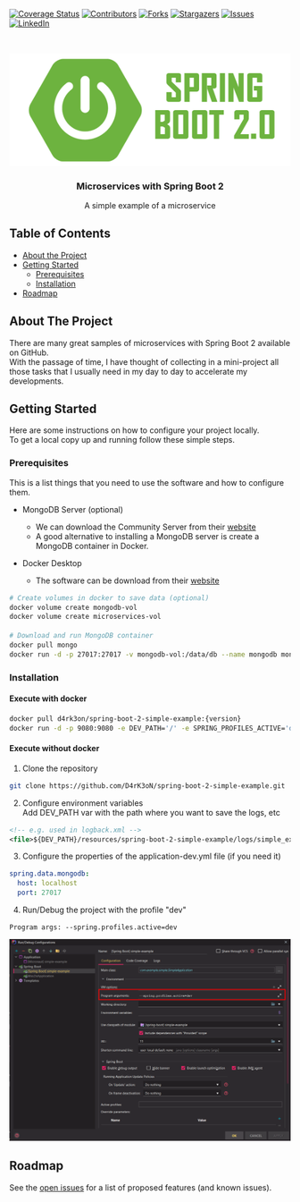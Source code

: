 <!-- PROJECT SHIELDS -->
[![Coverage Status](https://coveralls.io/repos/github/D4rK3oN/spring-boot-2-simple-example/badge.svg?branch=master)](https://coveralls.io/github/D4rK3oN/spring-boot-2-simple-example?branch=master)
[![Contributors][contributors-shield]][contributors-url]
[![Forks][forks-shield]][forks-url]
[![Stargazers][stars-shield]][stars-url]
[![Issues][issues-shield]][issues-url]
[![LinkedIn][linkedin-shield]][linkedin-url]

<!-- LOGO -->
<br />
<p align="center">
  <a href="https://github.com/D4rK3oN/spring-boot-2-simple-example">
    <img src="images/spring-boot-2.png" alt="logo">
  </a>

  <h3 align="center">Microservices with Spring Boot 2</h3>

  <p align="center">
    A simple example of a microservice
  </p>
</p>

<!-- TABLE OF CONTENTS -->
## Table of Contents

* [About the Project](#about-the-project)
* [Getting Started](#getting-started)
  * [Prerequisites](#prerequisites)
  * [Installation](#installation)
* [Roadmap](#roadmap)

<!-- ABOUT THE PROJECT -->
## About The Project

There are many great samples of microservices with Spring Boot 2 available on GitHub.
<br />
With the passage of time, I have thought of collecting in a mini-project all those tasks that I usually need in my day to day to accelerate my developments.

<!-- GETTING STARTED -->
## Getting Started

Here are some instructions on how to configure your project locally.
<br />
To get a local copy up and running follow these simple steps.

### Prerequisites

This is a list things that you need to use the software and how to configure them.
* MongoDB Server (optional)
    * We can download the Community Server from their [website](https://www.mongodb.com/download-center/community)
    * A good alternative to installing a MongoDB server is create a MongoDB container in Docker.

* Docker Desktop
    * The software can be download from their [website](https://www.docker.com/products/docker-desktop)
```sh
# Create volumes in docker to save data (optional)
docker volume create mongodb-vol
docker volume create microservices-vol

# Download and run MongoDB container
docker pull mongo
docker run -d -p 27017:27017 -v mongodb-vol:/data/db --name mongodb mongo
```

### Installation

#### Execute with docker
```sh
docker pull d4rk3on/spring-boot-2-simple-example:{version}
docker run -d -p 9080:9080 -e DEV_PATH='/' -e SPRING_PROFILES_ACTIVE='docker' -v microservices-vol:/resources --link mongodb --name spring-boot-example d4rk3on/spring-boot-2-simple-example:{version}
```

#### Execute without docker
1. Clone the repository
```sh
git clone https://github.com/D4rK3oN/spring-boot-2-simple-example.git
```

2. Configure environment variables  
Add DEV_PATH var with the path where you want to save the logs, etc
```xml
<!-- e.g. used in logback.xml -->
<file>${DEV_PATH}/resources/spring-boot-2-simple-example/logs/simple_example.log</file>
```

3. Configure the properties of the application-dev.yml file (if you need it)
```yml
spring.data.mongodb:
  host: localhost
  port: 27017
```

4. Run/Debug the project with the profile "dev"
```text
Program args: --spring.profiles.active=dev
```

<p align="center">
    <img width="600px" src="images/IntelliJ_run_debug_config.png" alt="run config">
</p>

<!-- ROADMAP -->
## Roadmap

See the [open issues](https://github.com/D4rK3oN/spring-boot-2-simple-example/issues) for a list of proposed features (and known issues).

<!-- MARKDOWN LINKS & IMAGES : https://www.markdownguide.org/basic-syntax/#reference-style-links -->
[contributors-shield]: https://img.shields.io/github/contributors/D4rK3oN/spring-boot-2-simple-example.svg?style=flat-square
[contributors-url]: https://github.com/D4rK3oN/spring-boot-2-simple-example/graphs/contributors
[forks-shield]: https://img.shields.io/github/forks/D4rK3oN/spring-boot-2-simple-example.svg?style=flat-square
[forks-url]: https://github.com/D4rK3oN/spring-boot-2-simple-example/network/members
[stars-shield]: https://img.shields.io/github/stars/D4rK3oN/spring-boot-2-simple-example.svg?style=flat-square
[stars-url]: https://github.com/D4rK3oN/spring-boot-2-simple-example/stargazers
[issues-shield]: https://img.shields.io/github/issues/D4rK3oN/spring-boot-2-simple-example.svg?style=flat-square
[issues-url]: https://github.com/D4rK3oN/spring-boot-2-simple-example/issues
[linkedin-shield]: https://img.shields.io/badge/-LinkedIn-black.svg?style=flat-square&logo=linkedin&colorB=555
[linkedin-url]: https://www.linkedin.com/in/javier-moreno-alvarez
